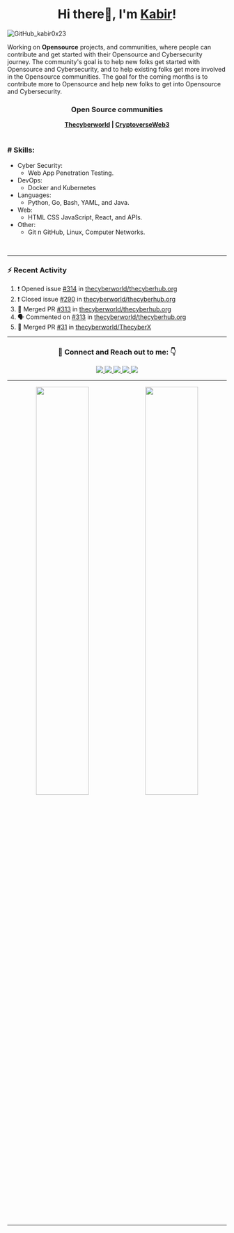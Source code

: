 ### <h1 align="center">Hi there👋, I'm <a href="https://kabir0x23.github.io/Portfolio//">Kabir</a>!</h1>

![GitHub_kabir0x23](https://user-images.githubusercontent.com/44284877/178658993-e498afd0-db9c-4f4d-ab59-0b0d5e14ab83.png "Kabir0x23")

Working on **Opensource** projects,  and communities, where people can contribute and get started with their Opensource and Cybersecurity journey.
The community's goal is to help new folks get started with Opensource and Cybersecurity, and to help existing folks get more involved in the Opensource communities. The goal for the coming months is to contribute more to Opensource and help new folks to get into Opensource and Cybersecurity.

<div align="center">
  <h3> Open Source communities </h3>
  <b> <a href="https://github.com/thecyberworld">Thecyberworld</a> | <a href="https://github.com/CryptoverseWeb3">CryptoverseWeb3</a> </b>
</div>

<br/>

### # Skills: 
- Cyber Security:
  - Web App Penetration Testing.
- DevOps: 
  - Docker and Kubernetes 
- Languages:
  - Python, Go, Bash, YAML, and Java.
- Web: 
  - HTML CSS JavaScript, React, and APIs.
- Other: 
  - Git n GitHub, Linux, Computer Networks. 

<br/>

---

### :zap: Recent Activity
<!--START_SECTION:activity-->
1. ❗️ Opened issue [#314](https://github.com/thecyberworld/thecyberhub.org/issues/314) in [thecyberworld/thecyberhub.org](https://github.com/thecyberworld/thecyberhub.org)
2. ❗️ Closed issue [#290](https://github.com/thecyberworld/thecyberhub.org/issues/290) in [thecyberworld/thecyberhub.org](https://github.com/thecyberworld/thecyberhub.org)
3. 🎉 Merged PR [#313](https://github.com/thecyberworld/thecyberhub.org/pull/313) in [thecyberworld/thecyberhub.org](https://github.com/thecyberworld/thecyberhub.org)
4. 🗣 Commented on [#313](https://github.com/thecyberworld/thecyberhub.org/issues/313) in [thecyberworld/thecyberhub.org](https://github.com/thecyberworld/thecyberhub.org)
5. 🎉 Merged PR [#31](https://github.com/thecyberworld/ThecyberX/pull/31) in [thecyberworld/ThecyberX](https://github.com/thecyberworld/ThecyberX)
<!--END_SECTION:activity-->

---

<div align="center">
<h3> 🤝 Connect and Reach out to me: 👇
</h3>
  <a href="https://twitter.com/kabir0x23">
    <img src="https://img.shields.io/badge/Twitter-0D1117?style=for-the-badge&logo=twitter&logoColor=white">
  </a>
  <a href="https://www.linkedin.com/in/kabir0x23/">
    <img src="https://img.shields.io/badge/LinkedIn-0D1117?style=for-the-badge&logo=linkedin&logoColor=white">
  </a> 
  <a href="https://www.instagram.com/kabir0x23">
    <img src="https://img.shields.io/badge/Instagram-0D1117?style=for-the-badge&logo=instagram&logoColor=white">
  </a>
  <a href="https://linktree.com/kabir0x23">
    <img src="https://img.shields.io/badge/linktree-0D1117?style=for-the-badge&logo=linktree&logoColor=white">
  </a>
  <a href="http://kabir0x23.github.io/Portfolio">
    <img src="https://img.shields.io/badge/Portfolio-0D1117?style=for-the-badge&logo=About.me&logoColor=white" >
  </a>
</div>

---

<p align="center">
  <img width="49%" src="https://github-readme-stats.vercel.app/api?username=kabir0x23&count_private=true&theme=dark&show_icons=true" />
  <img width="49%" src="https://github-readme-streak-stats.herokuapp.com/?user=kabir0x23&theme=dark&count_private=true" />
</p>

<!-- --- -->

[//]: # (### Achievements, Awards and Recognition)

[//]: # (The End)

---
